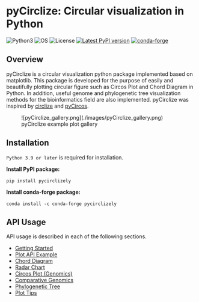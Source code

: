 # pyCirclize: Circular visualization in Python

![Python3](https://img.shields.io/badge/Language-Python3-steelblue)
![OS](https://img.shields.io/badge/OS-_Windows_|_Mac_|_Linux-steelblue)
![License](https://img.shields.io/badge/License-MIT-steelblue)
[![Latest PyPI version](https://img.shields.io/pypi/v/pycirclizely.svg)](https://pypi.python.org/pypi/pycirclizely)
[![conda-forge](https://img.shields.io/conda/vn/conda-forge/pycirclizely.svg?color=green)](https://anaconda.org/conda-forge/pycirclizely)

## Overview

pyCirclize is a circular visualization python package implemented based on matplotlib.
This package is developed for the purpose of easily and beautifully plotting circular figure such as Circos Plot and Chord Diagram in Python.
In addition, useful genome and phylogenetic tree visualization methods for the bioinformatics field are also implemented.
pyCirclize was inspired by [circlize](https://github.com/jokergoo/circlize) and [pyCircos](https://github.com/ponnhide/pyCircos).

<figure markdown>
  ![pyCirclize_gallery.png](./images/pyCirclize_gallery.png)
  <figcaption>pyCirclize example plot gallery</figcaption>
</figure>

## Installation

`Python 3.9 or later` is required for installation.

**Install PyPI package:**

    pip install pycirclizely

**Install conda-forge package:**

    conda install -c conda-forge pycirclizely

## API Usage

API usage is described in each of the following sections.

- [Getting Started](./getting_started/)
- [Plot API Example](./plot_api_example/)
- [Chord Diagram](./chord_diagram/)
- [Radar Chart](./radar_chart/)
- [Circos Plot (Genomics)](./circos_plot/)
- [Comparative Genomics](./comparative_genomics)
- [Phylogenetic Tree](./phylogenetic_tree/)
- [Plot Tips](./plot_tips/)
